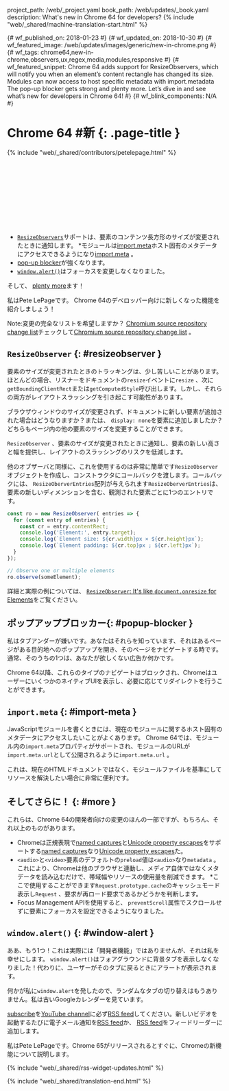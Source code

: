project_path: /web/_project.yaml
book_path: /web/updates/_book.yaml
description: What's new in Chrome 64 for developers?
{% include "web/_shared/machine-translation-start.html" %}

{# wf_published_on: 2018-01-23 #}
{# wf_updated_on: 2018-10-30 #}
{# wf_featured_image: /web/updates/images/generic/new-in-chrome.png #}
{# wf_tags: chrome64,new-in-chrome,observers,ux,regex,media,modules,responsive #}
{# wf_featured_snippet: Chrome 64 adds support for ResizeObservers, which will notify you when an element’s content rectangle has changed its size. Modules can now access to host specific metadata with import.metadata The pop-up blocker gets strong and plenty more. Let’s dive in and see what’s new for developers in Chrome 64! #}
{# wf_blink_components: N/A #}

# Chrome 64 #新 {: .page-title }

{% include "web/_shared/contributors/petelepage.html" %}

<div class="clearfix"></div>

<div class="video-wrapper">
  <iframe class="devsite-embedded-youtube-video" data-video-id="y5sb-icqOyg"
          data-autohide="1" data-showinfo="0" frameborder="0" allowfullscreen>
  </iframe>
</div>

* [`ResizeObservers`](#resizeobserver)サポートは、要素のコンテンツ長方形のサイズが変更されたときに通知します。
*モジュールは[import.meta](#import-meta)ホスト固有のメタデータにアクセスできるようになり[import.meta](#import-meta) 。
* [pop-up blocker](#popup-blocker)が強くなります。
* [`window.alert()`](#window-alert)はフォーカスを変更しなくなりました。

そして、 [plenty more](#more)ます！

私はPete LePageです。 Chrome 64のデベロッパー向けに新しくなった機能を紹介しましょう！

<div class="clearfix"></div>

Note:変更の完全なリストを希望しますか？ [Chromium source repository change list](https://chromium.googlesource.com/chromium/src/+log/63.0.3239.84..64.0.3282.140)チェックして[Chromium source repository change list](https://chromium.googlesource.com/chromium/src/+log/63.0.3239.84..64.0.3282.140) 。

## `ResizeObserver` {: #resizeobserver }

要素のサイズが変更されたときのトラッキングは、少し苦しいことがあります。ほとんどの場合、リスナーをドキュメントの`resize`イベントに`resize` 、次に`getBoundingClientRect`または`getComputedStyle`呼び出します。しかし、それらの両方がレイアウトスラッシングを引き起こす可能性があります。

ブラウザウィンドウのサイズが変更されず、ドキュメントに新しい要素が追加された場合はどうなりますか？または、 `display: none`を要素に追加しましたか？どちらもページ内の他の要素のサイズを変更することができます。

`ResizeObserver` 、要素のサイズが変更されたときに通知し、要素の新しい高さと幅を提供し、レイアウトのスラッシングのリスクを低減します。

他のオブザーバと同様に、これを使用するのは非常に簡単です`ResizeObserver`オブジェクトを作成し、コンストラクタにコールバックを渡します。コールバックには、 `ResizeOberverEntries`配列が与えられます`ResizeOberverEntries`は、要素の新しいディメンションを含む、観測された要素ごとに1つのエントリです。

```js
const ro = new ResizeObserver( entries => {
  for (const entry of entries) {
    const cr = entry.contentRect;
    console.log('Element:', entry.target);
    console.log(`Element size: ${cr.width}px × ${cr.height}px`);
    console.log(`Element padding: ${cr.top}px ; ${cr.left}px`);
  }
});

// Observe one or multiple elements
ro.observe(someElement);
```

詳細と実際の例については、 [`ResizeObserver`: It's like `document.onresize` for Elements](/web/updates/2016/10/resizeobserver)をご覧ください。


## ポップアップブロッカー{: #popup-blocker }

私はタブアンダーが嫌いです。あなたはそれらを知っています、それはあるページがある目的地へのポップアップを開き、そのページをナビゲートする時です。通常、そのうちの1つは、あなたが欲しくない広告か何かです。

Chrome 64以降、これらのタイプのナビゲートはブロックされ、ChromeはユーザーにいくつかのネイティブUIを表示し、必要に応じてリダイレクトを行うことができます。


## `import.meta` {: #import-meta }

JavaScriptモジュールを書くときには、現在のモジュールに関するホスト固有のメタデータにアクセスしたいことがよくあります。 Chrome 64では、モジュール内の`import.meta`プロパティがサポートされ、モジュールのURLが`import.meta.url`として公開されるように`import.meta.url` 。

これは、現在のHTMLドキュメントではなく、モジュールファイルを基準にしてリソースを解決したい場合に非常に便利です。


## そしてさらに！ {: #more }

これらは、Chrome 64の開発者向けの変更のほんの一部ですが、もちろん、それ以上のものがあります。

* Chromeは正規表現で[named captures](/web/updates/2017/07/upcoming-regexp-features#named_captures)と[Unicode property  escapes](/web/updates/2017/07/upcoming-regexp-features#unicode_property_escapes)をサポートする[named captures](/web/updates/2017/07/upcoming-regexp-features#named_captures)なり[Unicode property  escapes](/web/updates/2017/07/upcoming-regexp-features#unicode_property_escapes)た。
* `<audio>`と`<video>`要素のデフォルトの`preload`値は`<audio>`なり`metadata` 。これにより、Chromeは他のブラウザと連動し、メディア自体ではなくメタデータを読み込むだけで、帯域幅やリソースの使用量を削減できます。
*ここで使用することができます`Request.prototype.cache`のキャッシュモード表示し`Request` 、要求が再ロード要求であるかどうかを判断します。
* Focus Management APIを使用すると、 `preventScroll`属性でスクロールせずに要素にフォーカスを設定できるようになりました。

## `window.alert()` {: #window-alert }

ああ、もう1つ！これは実際には「開発者機能」ではありませんが、それは私を幸せにします。 `window.alert()`はフォアグラウンドに背景タブを表示しなくなりました！代わりに、ユーザーがそのタブに戻るときにアラートが表示されます。

何かが私に`window.alert`を発したので、ランダムなタブの切り替えはもうありません。私は古いGoogleカレンダーを見ています。


[subscribe](https://goo.gl/6FP1a5)を[YouTube channel](https://www.youtube.com/user/ChromeDevelopers/)に必ず[RSS feed](/web/shows/rss.xml)してください。新しいビデオを起動するたびに電子メール通知を[RSS feed](/web/shows/rss.xml)か、 [RSS feed](/web/shows/rss.xml)をフィードリーダーに追加します。


私はPete LePageです。Chrome 65がリリースされるとすぐに、Chromeの新機能について説明します。

{% include "web/_shared/rss-widget-updates.html" %}

{% include "web/_shared/translation-end.html" %}
